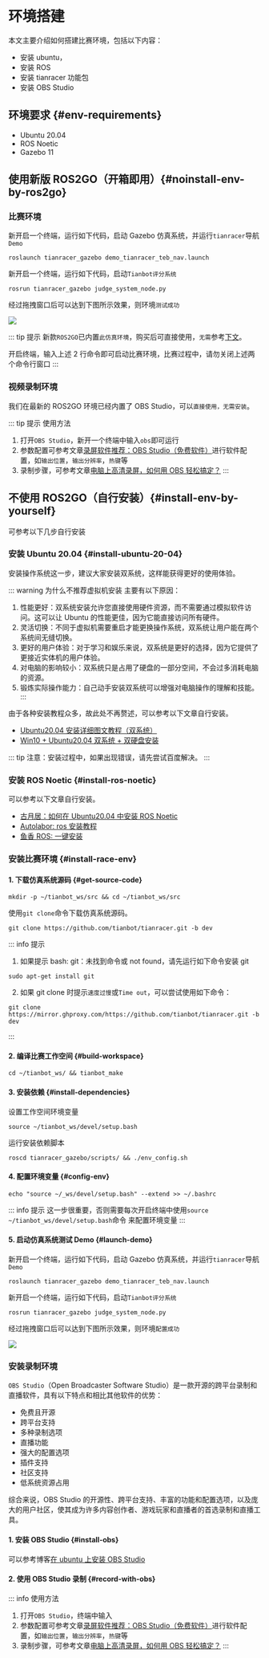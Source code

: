 # 环境搭建

本文主要介绍如何搭建比赛环境，包括以下内容：
- 安装 ubuntu，
- 安装 ROS
- 安装 tianracer 功能包
- 安装 OBS Studio

## 环境要求 {#env-requirements}

- Ubuntu 20.04
- ROS Noetic
- Gazebo 11

## 使用新版 ROS2GO（开箱即用）{#noinstall-env-by-ros2go}

### 比赛环境 
新开启一个终端，运行如下代码，启动 Gazebo 仿真系统，并运行`tianracer`导航`Demo`
```shell
roslaunch tianracer_gazebo demo_tianracer_teb_nav.launch
```
新开启一个终端，运行如下代码，启动`Tianbot评分系统`
```shell
rosrun tianracer_gazebo judge_system_node.py
```
经过拖拽窗口后可以达到下图所示效果，则环境`测试成功`

![](https://tianbot-pic.oss-cn-beijing.aliyuncs.com/tianbot-pic/Tianbot-Docimage-20231119223227225.png)

::: tip 提示
新款`ROS2GO`已内置`此仿真环境`，购买后可直接使用，`无需`参考[下文](#install-race-env)。

开启终端，输入上述 2 行命令即可启动比赛环境，比赛过程中，请勿关闭上述两个命令行窗口
:::

### 视频录制环境

我们在最新的 ROS2GO 环境已经内置了 OBS Studio，可以`直接使用，无需安装`。

::: tip 提示
使用方法 
1. 打开`OBS Studio`，新开一个终端中输入`obs`即可运行
2. 参数配置可参考文章[录屏软件推荐：OBS Studio（免费软件）](https://zhuanlan.zhihu.com/p/116884610)进行软件配置，如`输出位置`，`输出分辨率`，`热键`等
3. 录制步骤，可参考文章[电脑上高清录屏，如何用 OBS 轻松搞定？](http://www.obsproject.com.cn/obs/87.html)
:::

## 不使用 ROS2GO（自行安装）{#install-env-by-yourself}

可参考以下几步自行安装

### 安装 Ubuntu 20.04 {#install-ubuntu-20-04}

安装操作系统这一步，建议大家安装双系统，这样能获得更好的使用体验。

::: warning 为什么不推荐虚拟机安装
主要有以下原因：
1. 性能更好：双系统安装允许您直接使用硬件资源，而不需要通过模拟软件访问。这可以让 Ubuntu 的性能更佳，因为它能直接访问所有硬件。
2. 灵活切换：不同于虚拟机需要重启才能更换操作系统，双系统让用户能在两个系统间无缝切换。
3. 更好的用户体验：对于学习和娱乐来说，双系统是更好的选择，因为它提供了更接近实体机的用户体验。
4. 对电脑的影响较小：双系统只是占用了硬盘的一部分空间，不会过多消耗电脑的资源。
5. 锻炼实际操作能力：自己动手安装双系统可以增强对电脑操作的理解和技能。
:::

由于各种安装教程众多，故此处不再赘述，可以参考以下文章自行安装。

- [Ubuntu20.04 安装详细图文教程（双系统）](https://blog.csdn.net/hwh295/article/details/113409389)
- [Win10 + Ubuntu20.04 双系统 + 双硬盘安装](https://blog.csdn.net/weixin_48180029/article/details/115705299)

::: tip 
注意：安装过程中，如果出现错误，请先尝试百度解决。
:::

### 安装 ROS Noetic {#install-ros-noetic}

可以参考以下文章自行安装。

- [古月居：如何在 Ubuntu20.04 中安装 ROS Noetic](https://www.guyuehome.com/9154)
- [Autolabor: ros 安装教程](http://www.autolabor.com.cn/book/ROSTutorials/chapter1/12-roskai-fa-gong-ju-an-zhuang/124-an-zhuang-ros.html)
- [鱼香 ROS: 一键安装](https://fishros.com/install/install1s/docs/index.html#/)

### 安装比赛环境 {#install-race-env}

#### 1. 下载仿真系统源码 {#get-source-code}

```shell
mkdir -p ~/tianbot_ws/src && cd ~/tianbot_ws/src
```
使用`git clone`命令下载仿真系统源码。
```shell
git clone https://github.com/tianbot/tianracer.git -b dev
```

::: info 提示

1. 如果提示 bash: git：未找到命令或 not found，请先运行如下命令安装 git
```shell
sudo apt-get install git
```

2. 如果 git clone 时提示`速度过慢`或`Time out`，可以尝试使用如下命令：
```shell
git clone https://mirror.ghproxy.com/https://github.com/tianbot/tianracer.git -b dev
```
:::

#### 2. 编译比赛工作空间 {#build-workspace}

```shell
cd ~/tianbot_ws/ && tianbot_make
```

#### 3. 安装依赖 {#install-dependencies}
设置工作空间环境变量
```shell
source ~/tianbot_ws/devel/setup.bash
```
运行安装依赖脚本
```shell
roscd tianracer_gazebo/scripts/ && ./env_config.sh 
```

#### 4. 配置环境变量 {#config-env}

```shell
echo "source ~/_ws/devel/setup.bash" --extend >> ~/.bashrc
```
::: info 提示
这一步很重要，否则需要每次开启终端中使用`source ~/tianbot_ws/devel/setup.bash`命令 来配置环境变量
:::

#### 5. 启动仿真系统测试 Demo {#launch-demo}

新开启一个终端，运行如下代码，启动 Gazebo 仿真系统，并运行`tianracer`导航`Demo`
```shell
roslaunch tianracer_gazebo demo_tianracer_teb_nav.launch
```
新开启一个终端，运行如下代码，启动`Tianbot评分系统`
```shell
rosrun tianracer_gazebo judge_system_node.py
```
经过拖拽窗口后可以达到下图所示效果，则环境`配置成功`

![](https://tianbot-pic.oss-cn-beijing.aliyuncs.com/tianbot-pic/Tianbot-Docimage-20231119223227225.png)

### 安装录制环境

`OBS Studio`（Open Broadcaster Software Studio）是一款开源的跨平台录制和直播软件，具有以下特点和相比其他软件的优势：

- 免费且开源
- 跨平台支持
- 多种录制选项
- 直播功能
- 强大的配置选项
- 插件支持
- 社区支持
- 低系统资源占用

综合来说，OBS Studio 的开源性、跨平台支持、丰富的功能和配置选项，以及庞大的用户社区，使其成为许多内容创作者、游戏玩家和直播者的首选录制和直播工具。

#### 1. 安装 OBS Studio {#install-obs}
可以参考博客[在 ubuntu 上安装 OBS Studio](https://blog.csdn.net/zhouzying/article/details/79991289)

#### 2. 使用 OBS Studio 录制 {#record-with-obs}
::: info 使用方法 
1. 打开`OBS Studio`，终端中输入
2. 参数配置可参考文章[录屏软件推荐：OBS Studio（免费软件）](https://zhuanlan.zhihu.com/p/116884610)进行软件配置，如`输出位置`，`输出分辨率`，`热键`等
3. 录制步骤，可参考文章[电脑上高清录屏，如何用 OBS 轻松搞定？](http://www.obsproject.com.cn/obs/87.html)
:::
